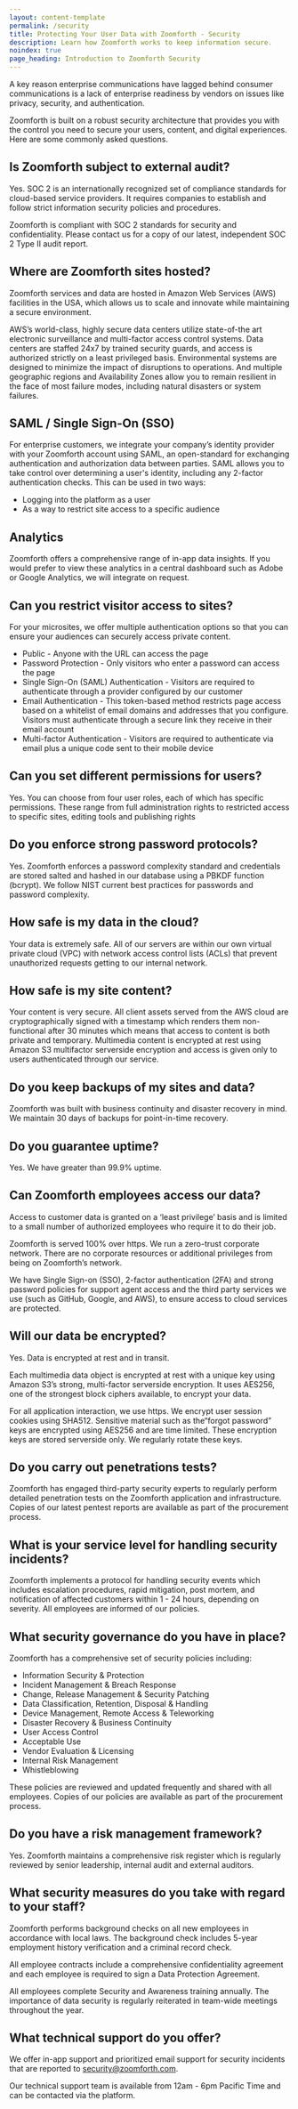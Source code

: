 ```yaml
---
layout: content-template
permalink: /security
title: Protecting Your User Data with Zoomforth - Security
description: Learn how Zoomforth works to keep information secure.
noindex: true
page_heading: Introduction to Zoomforth Security
---
```


A key reason enterprise communications have lagged behind consumer communications is a lack of enterprise readiness by vendors on issues like privacy, security, and authentication.  

Zoomforth is built on a robust security architecture that provides you with the control you need to secure your users, content, and digital experiences. Here are some commonly asked questions.

## Is Zoomforth subject to external audit?

Yes. SOC 2 is an internationally recognized set of compliance standards for cloud-based service providers. It requires companies to establish and follow strict information security policies and procedures.  

Zoomforth is compliant with SOC 2 standards for security and confidentiality. Please contact us for a copy of our latest, independent SOC 2 Type II audit report.

## Where are Zoomforth sites hosted?

Zoomforth services and data are hosted in Amazon Web Services (AWS) facilities in the USA,  which allows us to scale and innovate while maintaining a secure environment.

AWS’s world-class, highly secure data centers utilize state-of-the art electronic surveillance and multi-factor access control systems. Data centers are staffed 24x7 by trained security guards, and access is authorized strictly on a least privileged basis. Environmental systems are designed to minimize the impact of disruptions to operations. And multiple geographic regions and Availability Zones allow you to remain resilient in the face of most failure modes, including natural disasters or system failures.

## SAML / Single Sign-On (SSO)

For enterprise customers, we integrate your company’s identity provider with your Zoomforth account using SAML, an open-standard for exchanging authentication and authorization data between parties. SAML allows you to take control over determining a user's identity, including any 2-factor authentication checks. This can be used in two ways:

* Logging into the platform as a user
* As a way to restrict site access to a specific audience

## Analytics

Zoomforth offers a comprehensive range of in-app data insights. If you would prefer to view these analytics in a central dashboard such as Adobe or Google Analytics, we will integrate on request.

## Can you restrict visitor access to sites?

For your microsites, we offer multiple authentication options so that you can ensure your audiences can securely access private content.

* Public - Anyone with the URL can access the page
* Password Protection - Only visitors who enter a password can access the page
* Single Sign-On (SAML) Authentication - Visitors are required to authenticate through a provider configured by our customer
* Email Authentication - This token-based method restricts page access based on a whitelist of email domains and addresses that you configure. Visitors must authenticate through a secure link they receive in their email account
* Multi-factor Authentication - Visitors are required to authenticate via email plus a unique code sent to their mobile device

## Can you set different permissions for users?

Yes. You can choose from four user roles, each of which has specific permissions. These range from full administration rights to restricted access to specific sites, editing tools and publishing rights

## Do you enforce strong password protocols?

Yes. Zoomforth enforces a password complexity standard and credentials are stored salted and hashed in our database using a PBKDF function (bcrypt). We follow NIST current best practices for passwords and password complexity.

## How safe is my data in the cloud?

Your data is extremely safe. All of our servers are within our own virtual private cloud (VPC) with network access control lists (ACLs) that prevent unauthorized requests getting to our internal network.

## How safe is my site content?

Your content is very secure. All client assets served from the AWS cloud are cryptographically signed with a timestamp which renders them non-functional after 30 minutes which means that access to content is both private and temporary. Multimedia content is encrypted at rest using Amazon S3 multifactor serverside encryption and access is given only to users authenticated through our service.

## Do you keep backups of my sites and data?

Zoomforth was built with business continuity and disaster recovery in mind. We maintain 30 days of backups for point-in-time recovery.

## Do you guarantee uptime?

Yes. We have greater than 99.9% uptime.

## Can Zoomforth employees access our data?

Access to customer data is granted on a ‘least privilege’ basis and is limited to a small number of authorized employees who require it to do their job. 

Zoomforth is served 100% over https. We run a zero-trust corporate network. There are no corporate resources or additional privileges from being on Zoomforth’s network. 

We have Single Sign-on (SSO), 2-factor authentication (2FA) and strong password policies for support agent access and the third party services we use (such as GitHub, Google, and AWS), to ensure access to cloud services are protected.

## Will our data be encrypted?

Yes. Data is encrypted at rest and in transit.  

Each multimedia data object is encrypted at rest with a unique key using Amazon S3’s strong, multi-factor server­side encryption. It uses AES256, one of the strongest block ciphers available, to encrypt your data.

For all application interaction, we use https. We encrypt user session cookies using SHA­512. Sensitive material such as the“forgot password” keys are encrypted using AES­256 and are time limited. These encryption keys are stored server­side only. We regularly rotate these keys.

## Do you carry out penetrations tests?

Zoomforth has engaged third-party security experts to regularly perform detailed penetration tests on the Zoomforth application and infrastructure. Copies of our latest pentest reports are available as part of the procurement process.

## What is your service level for handling security incidents?

Zoomforth implements a protocol for handling security events which includes escalation procedures, rapid mitigation, post mortem, and notification of affected customers within 1 - 24 hours, depending on severity. All employees are informed of our policies.

## What security governance do you have in place?

Zoomforth has a comprehensive set of security policies including:

* Information Security & Protection
* Incident Management & Breach Response
* Change, Release Management & Security Patching 
* Data Classification, Retention, Disposal & Handling
* Device Management, Remote Access & Teleworking
* Disaster Recovery & Business Continuity
* User Access Control
* Acceptable Use 
* Vendor Evaluation & Licensing
* Internal Risk Management
* Whistleblowing

These policies are reviewed and updated frequently and shared with all employees. Copies of our policies are available as part of the procurement process.

## Do you have a risk management framework?

Yes. Zoomforth maintains a comprehensive risk register which is regularly reviewed by senior leadership, internal audit and external auditors.

## What security measures do you take with regard to your staff?

Zoomforth performs background checks on all new employees in accordance with local laws. The background check includes 5-year employment history verification and a criminal record check.  

All employee contracts include a comprehensive confidentiality agreement and each employee is required to sign a Data Protection Agreement.   

All employees complete Security and Awareness training annually. The importance of data security is regularly reiterated in team-wide meetings throughout the year.

## What technical support do you offer?

We offer in-app support and prioritized email support for security incidents that are reported to <a href="mailto:security@zoomforth.com">security@zoomforth.com</a>.  

Our technical support team is available from 12am - 6pm Pacific Time and can be contacted via the platform. 

